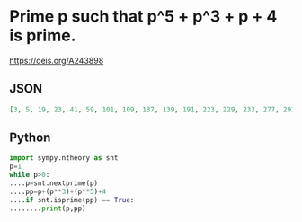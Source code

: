 # Prime p such that p^5 \+ p^3 \+ p \+ 4 is prime\.
https://oeis.org/A243898
## JSON
```JSON
[3, 5, 19, 23, 41, 59, 101, 109, 137, 139, 191, 223, 229, 233, 277, 293, 307, 311, 331, 349, 419, 499, 563, 599, 641, 647, 751, 797, 811, 839, 859, 881, 1021, 1117, 1181, 1193, 1259, 1301, 1427, 1453, 1549, 1571, 1609, 1619, 1621, 1637, 1697, 1721, 1811, 1871, 1889, 1907, 1949, 1973, 2039, 2153, 2309, 2579, 2609, 2663]
```
## Python
```Python
import sympy.ntheory as snt
p=1
while p>0:
....p=snt.nextprime(p)
....pp=p+(p**3)+(p**5)+4
....if snt.isprime(pp) == True:
........print(p,pp)
```
